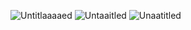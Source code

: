 ![Untitlaaaaed](https://github.com/ArielLugasi/Hangman-project/assets/96828229/f09647ec-281e-45dd-b113-65a71c1a5779)
![Untaaitled](https://github.com/ArielLugasi/Hangman-project/assets/96828229/e59f03f8-f564-42a2-9428-bfa838c506c5)
![Unaatitled](https://github.com/ArielLugasi/Hangman-project/assets/96828229/f5cf8821-2281-4b06-859b-a0f78ef8aa58)
